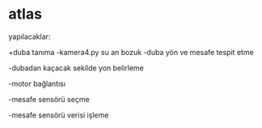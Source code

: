 # atlas
yapılacaklar: 

+duba tanıma
-kamera4.py su an bozuk
-duba yön ve mesafe tespit etme

-dubadan kaçacak sekilde yon belirleme

-motor bağlantısı


-mesafe sensörü seçme

-mesafe sensörü verisi işleme
